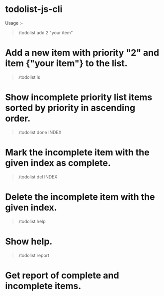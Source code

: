 # todolist-js-cli

Usage :-

> ./todolist add 2 "your item"

# Add a new item with priority "2" and item {"your item"} to the list.

> ./todolist ls

# Show incomplete priority list items sorted by priority in ascending order.

> ./todolist done INDEX

# Mark the incomplete item with the given index as complete.

> ./todolist del INDEX

# Delete the incomplete item with the given index.

> ./todolist help

# Show help.

> ./todolist report

# Get report of complete and incomplete items.
